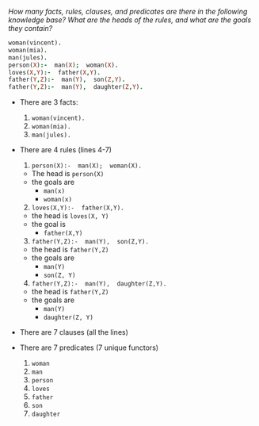_How many facts, rules, clauses, and predicates are there in the following knowledge base? What are the heads of the rules, and what are the goals they contain?_
```prolog
woman(vincent).
woman(mia).
man(jules).
person(X):-  man(X);  woman(X).
loves(X,Y):-  father(X,Y).
father(Y,Z):-  man(Y),  son(Z,Y).
father(Y,Z):-  man(Y),  daughter(Z,Y).
```

- There are 3 facts:
  1. `woman(vincent).`
  2. `woman(mia).`
  3. `man(jules).`

- There are 4 rules (lines 4-7)
  1. `person(X):-  man(X);  woman(X).`
    - The head is `person(X)`
    - the goals are
        - `man(x)`
        - `woman(x)`
  2. `loves(X,Y):-  father(X,Y).`
    - the head is `loves(X, Y)`
    - the goal is
        - `father(X,Y)`
  3. `father(Y,Z):-  man(Y),  son(Z,Y).`
    - the head is `father(Y,Z)`
    - the goals are
        - `man(Y)`
        - `son(Z, Y)`
  4. `father(Y,Z):-  man(Y),  daughter(Z,Y).`
    - the head is `father(Y,Z)`
    - the goals are
        - `man(Y)`
        - `daughter(Z, Y)`
- There are 7 clauses (all the lines)
- There are 7 predicates (7 unique functors)
  1. `woman`
  2. `man`
  3. `person`
  4. `loves`
  5. `father`
  6. `son`
  7. `daughter`
